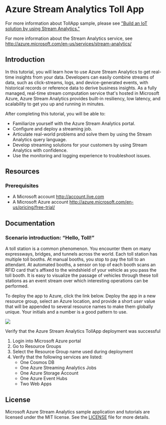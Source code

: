 # Azure Stream Analytics Toll App
For more information about TollApp sample, please see <a href="https://docs.microsoft.com/en-us/azure/stream-analytics/stream-analytics-build-an-iot-solution-using-stream-analytics"> "Build an IoT solution by using Stream Analytics."</a>

For more information about the Stream Analytics service, see http://azure.microsoft.com/en-us/services/stream-analytics/

## Introduction

In this tutorial, you will learn how to use Azure Stream Analytics to get real-time insights from your data. Developers can easily combine streams of data, such as click-streams, logs, and device-generated events, with historical records or reference data to derive business insights. As a fully managed, real-time stream computation service that's hosted in Microsoft Azure, Azure Stream Analytics provides built-in resiliency, low latency, and scalability to get you up and running in minutes.

After completing this tutorial, you will be able to:

* Familiarize yourself with the Azure Stream Analytics portal.
* Configure and deploy a streaming job.
* Articulate real-world problems and solve them by using the Stream Analytics query language.
* Develop streaming solutions for your customers by using Stream Analytics with confidence.
* Use the monitoring and logging experience to troubleshoot issues.

## Resources
### Prerequisites
* A Microsoft account http://account.live.com
* A Microsoft Azure account http://azure.microsoft.com/en-us/pricing/free-trial/

## Documentation
### Scenario introduction: “Hello, Toll!”

A toll station is a common phenomenon. You encounter them on many expressways, bridges, and tunnels across the world. Each toll station has multiple toll booths. At manual booths, you stop to pay the toll to an attendant. At automated booths, a sensor on top of each booth scans an RFID card that's affixed to the windshield of your vehicle as you pass the toll booth. It is easy to visualize the passage of vehicles through these toll stations as an event stream over which interesting operations can be performed.

To deploy the app to Azure, click the link below. Deploy the app in a new resource group, select an Azure location, and provide a short *user* value that will be appended to several resource names to make them globally unique. Your initials and a number is a good pattern to use.

<a href="https://portal.azure.com/#create/Microsoft.Template/uri/https%3A%2F%2Fgithub.com%2Fmeyergm%2Fazure%e2%80%93stream%e2%80%93analytics%2Fblob%2Fmaster%2FSamples%2FTollApp%2FTollAppDeployment%2Fazuredeploy.json" target="_blank">
    <img src="http://azuredeploy.net/deploybutton.png"/>
</a>

Verify that the Azure Stream Analytics TollApp deployment was successful
1. Login into Microsoft Azure portal
1. Go to Resource Groups
1. Select the Resource Group name used during deployment
1. Verify that the following services are listed:
    * One Cosmos DB
    * One Azure Streaming Analytics Jobs
    * One Azure Storage Account
    * One Azure Event Hubs
    * Two Web Apps

## License
Microsoft Azure Stream Analytics sample application and tutorials are licensed under the MIT license. See the [LICENSE](https://github.com/Azure/azure-stream-analytics/blob/master/LICENSE.txt) file for more details.